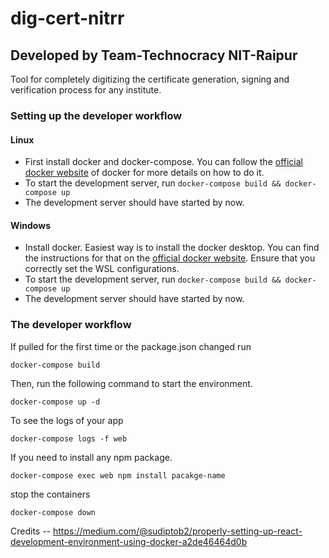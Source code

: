 # dig-cert-nitrr
<h2>Developed by Team-Technocracy NIT-Raipur</h2>

Tool for completely digitizing the certificate generation, signing and verification process for any institute.

<h3>Setting up the developer workflow</h3>
<h4>Linux</h4>

* First install docker and docker-compose. You can follow the <a href=https://docs.docker.com/desktop/install/linux-install/>official docker website</a> of docker for more details on how to do it.
* To start the development server, run `docker-compose build && docker-compose up`
* The development server should have started by now.

<h4>Windows</h4>

* Install docker. Easiest way is to install the docker desktop. You can find the instructions for that on the <a href=https://docs.docker.com/desktop/install/windows-install/>official docker website</a>. Ensure that you correctly set the WSL configurations.
* To start the development server, run `docker-compose build && docker-compose up`
* The development server should have started by now.

<h3>The developer workflow</h3>

If pulled for the first time or the package.json changed run

`docker-compose build`

Then, run the following command to start the environment.

`docker-compose up -d`

To see the logs of your app

`docker-compose logs -f web`

If you need to install any npm package.

`docker-compose exec web npm install pacakge-name`

stop the containers

`docker-compose down`

Credits -- https://medium.com/@sudiptob2/properly-setting-up-react-development-environment-using-docker-a2de46464d0b
